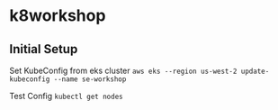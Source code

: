# k8workshop

## Initial Setup

Set KubeConfig from eks cluster
`aws eks --region us-west-2 update-kubeconfig --name se-workshop`

Test Config
`kubectl get nodes`



